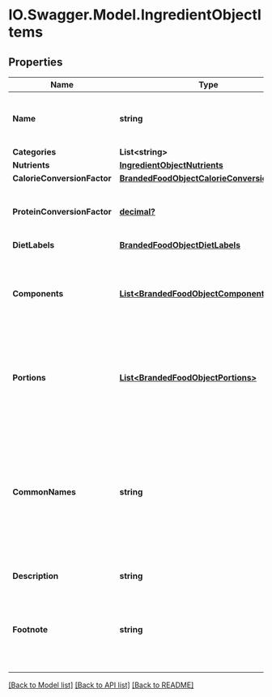 # IO.Swagger.Model.IngredientObjectItems
## Properties

Name | Type | Description | Notes
------------ | ------------- | ------------- | -------------
**Name** | **string** | Item name as provided by brand owner or as shown on packaging | [optional] 
**Categories** | **List&lt;string&gt;** |  | [optional] 
**Nutrients** | [**IngredientObjectNutrients**](IngredientObjectNutrients.md) |  | [optional] 
**CalorieConversionFactor** | [**BrandedFoodObjectCalorieConversionFactor**](BrandedFoodObjectCalorieConversionFactor.md) |  | [optional] 
**ProteinConversionFactor** | [**decimal?**](BigDecimal.md) | The multiplication factor used to calculate protein from nitrogen | [optional] 
**DietLabels** | [**BrandedFoodObjectDietLabels**](BrandedFoodObjectDietLabels.md) |  | [optional] 
**Components** | [**List&lt;BrandedFoodObjectComponents&gt;**](BrandedFoodObjectComponents.md) | An array of objects containing the constituent parts of a food (e.g. bone is a component of meat) | [optional] 
**Portions** | [**List&lt;BrandedFoodObjectPortions&gt;**](BrandedFoodObjectPortions.md) | An array of objects containing information on discrete amounts of a food found in this item | [optional] 
**CommonNames** | **string** | Common names associated with this item. These generally clarify what the item is (e.g. when the brand name is \&quot;BRAND&#x27;s Spicy Enchilada\&quot; the common name may be \&quot;Chicken enchilada\&quot;) | [optional] 
**Description** | **string** | A description of this item | [optional] 
**Footnote** | **string** | Comments on any unusual aspects of this item. Examples might include unusual aspects of the food overall. | [optional] 

[[Back to Model list]](../README.md#documentation-for-models) [[Back to API list]](../README.md#documentation-for-api-endpoints) [[Back to README]](../README.md)


